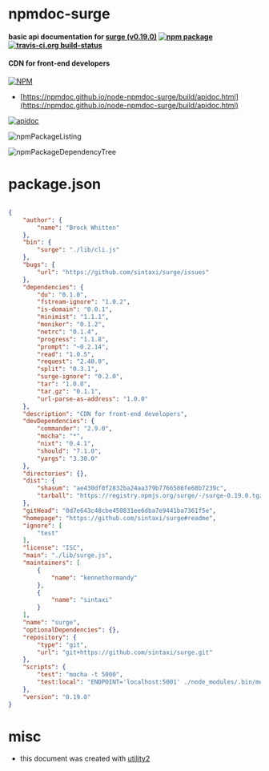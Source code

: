 # npmdoc-surge

#### basic api documentation for  [surge (v0.19.0)](https://github.com/sintaxi/surge#readme)  [![npm package](https://img.shields.io/npm/v/npmdoc-surge.svg?style=flat-square)](https://www.npmjs.org/package/npmdoc-surge) [![travis-ci.org build-status](https://api.travis-ci.org/npmdoc/node-npmdoc-surge.svg)](https://travis-ci.org/npmdoc/node-npmdoc-surge)

#### CDN for front-end developers

[![NPM](https://nodei.co/npm/surge.png?downloads=true&downloadRank=true&stars=true)](https://www.npmjs.com/package/surge)

- [https://npmdoc.github.io/node-npmdoc-surge/build/apidoc.html](https://npmdoc.github.io/node-npmdoc-surge/build/apidoc.html)

[![apidoc](https://npmdoc.github.io/node-npmdoc-surge/build/screenCapture.buildCi.browser.%252Ftmp%252Fbuild%252Fapidoc.html.png)](https://npmdoc.github.io/node-npmdoc-surge/build/apidoc.html)

![npmPackageListing](https://npmdoc.github.io/node-npmdoc-surge/build/screenCapture.npmPackageListing.svg)

![npmPackageDependencyTree](https://npmdoc.github.io/node-npmdoc-surge/build/screenCapture.npmPackageDependencyTree.svg)



# package.json

```json

{
    "author": {
        "name": "Brock Whitten"
    },
    "bin": {
        "surge": "./lib/cli.js"
    },
    "bugs": {
        "url": "https://github.com/sintaxi/surge/issues"
    },
    "dependencies": {
        "du": "0.1.0",
        "fstream-ignore": "1.0.2",
        "is-domain": "0.0.1",
        "minimist": "1.1.1",
        "moniker": "0.1.2",
        "netrc": "0.1.4",
        "progress": "1.1.8",
        "prompt": "~0.2.14",
        "read": "1.0.5",
        "request": "2.40.0",
        "split": "0.3.1",
        "surge-ignore": "0.2.0",
        "tar": "1.0.0",
        "tar.gz": "0.1.1",
        "url-parse-as-address": "1.0.0"
    },
    "description": "CDN for front-end developers",
    "devDependencies": {
        "commander": "2.9.0",
        "mocha": "*",
        "nixt": "0.4.1",
        "should": "7.1.0",
        "yargs": "3.30.0"
    },
    "directories": {},
    "dist": {
        "shasum": "ae430df0f2832ba24aa379b7766586fe68b7239c",
        "tarball": "https://registry.npmjs.org/surge/-/surge-0.19.0.tgz"
    },
    "gitHead": "0d7e643c48cbe450831ee6dba7e9441ba7361f5e",
    "homepage": "https://github.com/sintaxi/surge#readme",
    "ignore": [
        "test"
    ],
    "license": "ISC",
    "main": "./lib/surge.js",
    "maintainers": [
        {
            "name": "kennethormandy"
        },
        {
            "name": "sintaxi"
        }
    ],
    "name": "surge",
    "optionalDependencies": {},
    "repository": {
        "type": "git",
        "url": "git+https://github.com/sintaxi/surge.git"
    },
    "scripts": {
        "test": "mocha -t 5000",
        "test:local": "ENDPOINT='localhost:5001' ./node_modules/.bin/mocha"
    },
    "version": "0.19.0"
}
```



# misc
- this document was created with [utility2](https://github.com/kaizhu256/node-utility2)
